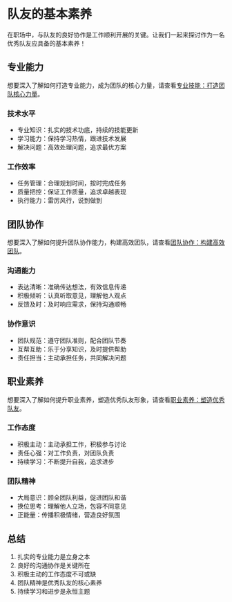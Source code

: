 # 队友的基本素养

在职场中，与队友的良好协作是工作顺利开展的关键。让我们一起来探讨作为一名优秀队友应具备的基本素养！

## 专业能力

想要深入了解如何打造专业能力，成为团队的核心力量，请查看[专业技能：打造团队核心力量](professional-skills.md)。

### 技术水平
- 专业知识：扎实的技术功底，持续的技能更新
- 学习能力：保持学习热情，跟进技术发展
- 解决问题：高效处理问题，追求最优方案

### 工作效率
- 任务管理：合理规划时间，按时完成任务
- 质量把控：保证工作质量，追求卓越表现
- 执行能力：雷厉风行，说到做到

## 团队协作

想要深入了解如何提升团队协作能力，构建高效团队，请查看[团队协作：构建高效团队](team-collaboration.md)。

### 沟通能力
- 表达清晰：准确传达想法，有效信息传递
- 积极倾听：认真听取意见，理解他人观点
- 反馈及时：及时响应需求，保持沟通顺畅

### 协作意识
- 团队规范：遵守团队准则，配合团队节奏
- 互帮互助：乐于分享知识，及时提供帮助
- 责任担当：主动承担任务，共同解决问题

## 职业素养

想要深入了解如何提升职业素养，塑造优秀队友形象，请查看[职业素养：塑造优秀队友](professional-quality.md)。

### 工作态度
- 积极主动：主动承担工作，积极参与讨论
- 责任心强：对工作负责，对团队负责
- 持续学习：不断提升自我，追求进步

### 团队精神
- 大局意识：顾全团队利益，促进团队和谐
- 换位思考：理解他人立场，包容不同意见
- 正能量：传播积极情绪，营造良好氛围

## 总结

1. 扎实的专业能力是立身之本
2. 良好的沟通协作是关键所在
3. 积极主动的工作态度不可或缺
4. 团队精神是优秀队友的核心素养
5. 持续学习和进步是永恒主题